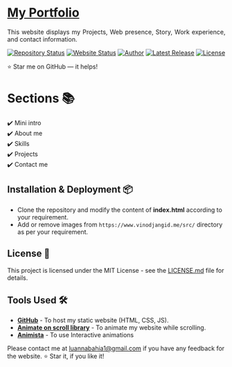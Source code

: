 # <a href="https://portfolio-luanna.vercel.app/" target="_blank">My Portfolio</a>
<p align="justify">This website displays my Projects, Web presence, Story, Work experience, and contact information.</p>

[![Repository Status](https://img.shields.io/badge/Repository%20Status-Maintained-dark%20green.svg)](https://github.com/Luannax/portfolio_luanna)
[![Website Status](https://img.shields.io/badge/Website%20Status-Online-green)](https://portfolio-luanna.vercel.app/)
[![Author](https://img.shields.io/badge/Author-Vinod%20Jangid-purple.svg)](https://www.instagram.com/luannabahia_/)
[![Latest Release](https://img.shields.io/badge/Latest%20Release-11%20Jan%202024-yellow.svg)](https://github.com/Luannax/portfolio_luanna)
<a href="https://github.com/vinodjangid07/vinodjangid07.github.io/blob/master/LICENSE"><img alt="License" src="http://img.shields.io/:license-mit-blue.svg?style=flat-square?style=flat-square" /></a>



:star: Star me on GitHub — it helps!

# Sections 📚

✔️ Mini intro\
✔️ About me \
✔️ Skills\
✔️ Projects\
✔️ Contact me

## Installation & Deployment 📦
- Clone the repository and modify the content of <b>index.html</b> according to your requirement.
- Add or remove images from `https://www.vinodjangid.me/src/` directory as per your requirement.


## License 📄
This project is licensed under the MIT License - see the [LICENSE.md](./LICENSE) file for details.

## Tools Used 🛠️
* [<b>GitHub</b>](https://github.com/) - To host my static website (HTML, CSS, JS).
* [<b>Animate on scroll library</b>](https://github.com/michalsnik/aos) - To animate my website while scrolling.
* [<b>Animista</b>](https://animista.net/) - To use Interactive animations


Please contact me at luannabahia1@gmail.com if you have any feedback for the website. :star: Star it, if you like it!
